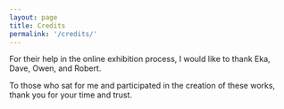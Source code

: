 ```yaml
---
layout: page
title: Credits
permalink: '/credits/'
---
```


For their help in the online exhibition process, I would like to thank Eka, Dave, Owen, and Robert.

To those who sat for me and participated in the creation of these works, thank you for your time and trust.
